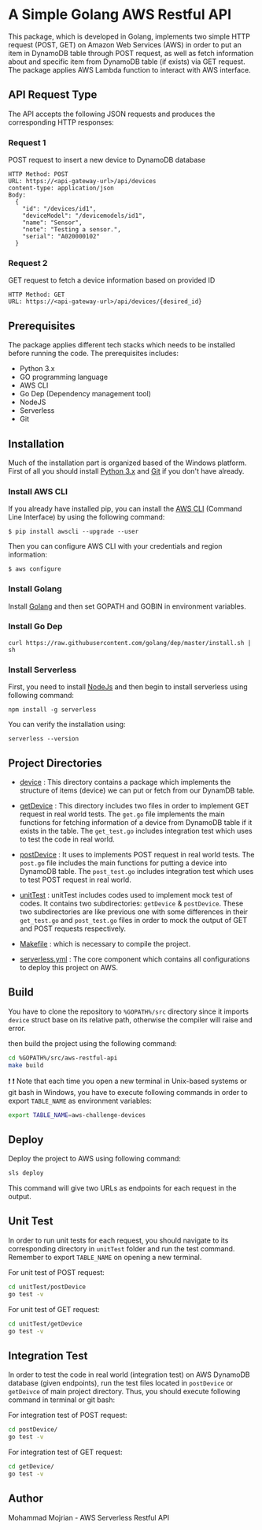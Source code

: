 # A Simple Golang AWS Restful API

This package, which is developed in Golang, implements two simple HTTP request (POST, GET) on Amazon Web Services (AWS) in order to put an item in DynamoDB table through POST request, as well as fetch information about and specific item from DynamoDB table (if exists) via GET request. The package applies AWS Lambda function to interact with AWS interface.

## API Request Type

The API accepts the following JSON requests and produces the corresponding HTTP responses:

### Request 1

POST request to insert a new device to DynamoDB database

```
HTTP Method: POST
URL: https://<api-gateway-url>/api/devices
content-type: application/json
Body:
  {
    "id": "/devices/id1",
    "deviceModel": "/devicemodels/id1",
    "name": "Sensor",
    "note": "Testing a sensor.",
    "serial": "A020000102"
  }
```

### Request 2

GET request to fetch a device information based on provided ID

```
HTTP Method: GET
URL: https://<api-gateway-url>/api/devices/{desired_id}
```

## Prerequisites

The package applies different tech stacks which needs to be installed before running the code. The prerequisites includes:

- Python 3.x
- GO programming language
- AWS CLI
- Go Dep (Dependency management tool)
- NodeJS
- Serverless
- Git

## Installation

Much of the installation part is organized based of the Windows platform. First of all you should install <a href="https://www.python.org/downloads/">Python 3.x</a> and <a href="https://git-scm.com/downloads">Git</a> if you don't have already.

### Install AWS CLI

If you already have installed pip, you can install the <a href="https://docs.aws.amazon.com/cli/latest/userguide/cli-chap-install.html">AWS CLI</a> (Command Line Interface) by using the following command:

```bash:
$ pip install awscli --upgrade --user
```

Then you can configure AWS CLI with your credentials and region information:

```bash:
$ aws configure
```

### Install Golang

Install <a href="https://golang.org/doc/install">Golang</a> and then set GOPATH and GOBIN in environment variables.

### Install Go Dep

```bash:
curl https://raw.githubusercontent.com/golang/dep/master/install.sh | sh
```

### Install Serverless

First, you need to install <a href="https://nodejs.org/en/download/">NodeJs</a> and then begin to install serverless using following command:

```bash:
npm install -g serverless
```

You can verify the installation using:

```bash:
serverless --version
```

## Project Directories

- <a href="https://github.com/mohammadmjn/aws-restful-api/tree/master/device">device</a> : This directory contains a package which implements the structure of items (device) we can put or fetch from our DynamDB table.

- <a href="https://github.com/mohammadmjn/aws-restful-api/tree/master/getDevice">getDevice</a> : This directory includes two files in order to implement GET request in real world tests. The `get.go` file implements the main functions for fetching information of a device from DynamoDB table if it exists in the table. The `get_test.go` includes integration test which uses to test the code in real world.

- <a href="https://github.com/mohammadmjn/aws-restful-api/tree/master/postDevice">postDevice</a> : It uses to implements POST request in real world tests. The `post.go` file includes the main functions for putting a device into DynamoDB table. The `post_test.go` includes integration test which uses to test POST request in real world.

- <a href="https://github.com/mohammadmjn/aws-restful-api/tree/master/unitTest">unitTest</a> : unitTest includes codes used to implement mock test of
  codes. It contains two subdirectories: `getDevice` & `postDevice`. These two subdirectories are like previous one with some differences in their `get_test.go` and `post_test.go` files in order to mock the output of GET and POST requests respectively.

- <a href="https://github.com/mohammadmjn/aws-restful-api/blob/master/Makefile">Makefile</a> : which is necessary to compile the project.

- <a href="https://github.com/mohammadmjn/aws-restful-api/blob/master/serverless.yml">serverless.yml</a> : The core component which contains all configurations to deploy this project on AWS.

## Build

You have to clone the repository to `%GOPATH%/src` directory since it imports `device` struct base on its relative path, otherwise the compiler will raise and error.

then build the project using the following command:

```bash
cd %GOPATH%/src/aws-restful-api
make build
```

:exclamation: :exclamation: Note that each time you open a new terminal in Unix-based systems or git bash in Windows, you have to execute following commands in order to export `TABLE_NAME` as environment variables:

```bash
export TABLE_NAME=aws-challenge-devices
```

## Deploy

Deploy the project to AWS using following command:

```bash
sls deploy
```

This command will give two URLs as endpoints for each request in the output.

## Unit Test

In order to run unit tests for each request, you should navigate to its corresponding directory in `unitTest` folder and run the test command. Remember to export `TABLE_NAME` on opening a new terminal.

For unit test of POST request:

```bash
cd unitTest/postDevice
go test -v
```

For unit test of GET request:

```bash
cd unitTest/getDevice
go test -v
```

## Integration Test

In order to test the code in real world (integration test) on AWS DynamoDB database (given endpoints), run the test files located in `postDevice` or `getDeivce` of main project directory. Thus, you should execute following command in terminal or git bash:

For integration test of POST request:

```bash
cd postDevice/
go test -v
```

For integration test of GET request:

```bash
cd getDevice/
go test -v
```

## Author

Mohammad Mojrian - AWS Serverless Restful API
